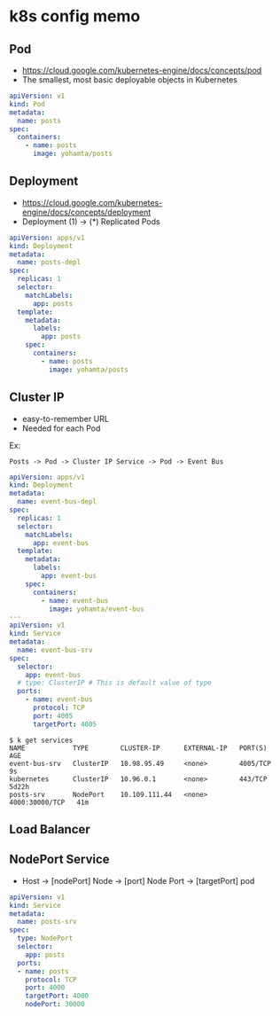 # k8s config memo

## Pod
- https://cloud.google.com/kubernetes-engine/docs/concepts/pod
- The smallest, most basic deployable objects in Kubernetes

```yaml
apiVersion: v1
kind: Pod
metadata:
  name: posts
spec:
  containers:
    - name: posts
      image: yohamta/posts

```

## Deployment
- https://cloud.google.com/kubernetes-engine/docs/concepts/deployment
- Deployment (1) -> (*) Replicated Pods

```yaml
apiVersion: apps/v1
kind: Deployment
metadata:
  name: posts-depl
spec:
  replicas: 1
  selector:
    matchLabels:
      app: posts
  template:
    metadata:
      labels:
        app: posts
    spec:
      containers:
        - name: posts
          image: yohamta/posts
```

## Cluster IP
- easy-to-remember URL
- Needed for each Pod

Ex:
```
Posts -> Pod -> Cluster IP Service -> Pod -> Event Bus
```

```yaml
apiVersion: apps/v1
kind: Deployment
metadata:
  name: event-bus-depl
spec:
  replicas: 1
  selector:
    matchLabels:
      app: event-bus
  template:
    metadata:
      labels:
        app: event-bus
    spec:
      containers:
        - name: event-bus
          image: yohamta/event-bus
---
apiVersion: v1
kind: Service
metadata:
  name: event-bus-srv
spec:
  selector:
    app: event-bus
  # type: ClusterIP # This is default value of type
  ports:
    - name: event-bus
      protocol: TCP
      port: 4005
      targetPort: 4005

```

```
$ k get services
NAME            TYPE        CLUSTER-IP      EXTERNAL-IP   PORT(S)          AGE
event-bus-srv   ClusterIP   10.98.95.49     <none>        4005/TCP         9s
kubernetes      ClusterIP   10.96.0.1       <none>        443/TCP          5d22h
posts-srv       NodePort    10.109.111.44   <none>        4000:30000/TCP   41m
```

## Load Balancer


## NodePort Service
- Host -> [nodePort] Node -> [port] Node Port  -> [targetPort] pod

```yaml
apiVersion: v1
kind: Service
metadata:
  name: posts-srv
spec:
  type: NodePort
  selector:
    app: posts
  ports:
  - name: posts
    protocol: TCP
    port: 4000
    targetPort: 4000
    nodePort: 30000
```